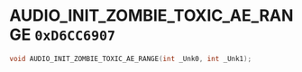 # AUDIO_INIT_ZOMBIE_TOXIC_AE_RANGE `0xD6CC6907`

```cpp
void AUDIO_INIT_ZOMBIE_TOXIC_AE_RANGE(int _Unk0, int _Unk1);
```